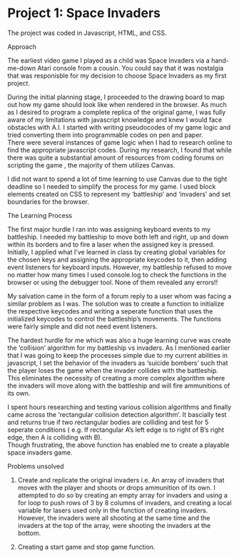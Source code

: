 # Project 1:	Space Invaders

The project was coded in Javascript, HTML, and CSS.

Approach

The earliest video game I played as a child was Space Invaders via a hand-me-down Atari console from a cousin. 
You could say that it was nostalgia that was responisble for my decision to choose Space Invaders as my first project.

During the initial planning stage, I proceeded to the drawing board to map out how my game should look like when rendered 
in the browser.  As much as I desired to program a complete replica of the original game,
I was fully aware of my limitations with javascript knowledge and knew I would face obstacles with A.I.
I started with writing pseudocodes of my game logic and tried converting them into programmable codes on pen and paper.  
There were several instances of game logic when I had to research online to find the appropriate javascript codes. 
During my research, I found that while there was quite a substantial amount of resources from coding forums on scripting the 
game , the majority of them utilizes Canvas. 

I did not want to spend a lot of time learning to use Canvas due to the tight deadline so I needed to simplify 
the process for my game. I used block elements created on CSS to represent my ‘battleship’ and ‘invaders’ and set 
boundaries for the browser.

The Learning Process

The first major hurdle I ran into was assigning keyboard events to my battleship. I needed my battleship to move both 
left and right, up and down within its borders and to fire a laser when the assigned key is pressed.  Initially, I 
applied what I’ve learned in class by creating global variables for the chosen keys and assigning the appropriate keycodes 
to it, then adding event listeners for keyboard inputs.  However, my battleship refused to move no matter how many times 
I used console.log to check the functions in the browser or using the debugger tool. None of them revealed any errors!! 

My salvation came in the form of a forum reply to a user whom was facing a similar problem as I was. The solution was 
to create a function to initialize the respective keycodes and writing a seperate function that uses the initialized
keycodes to control the battleship’s movements. The functions were fairly simple and did not need event listeners. 
 
The hardest hurdle for me which was also a huge learning curve was create the ‘collision’ algorithm for my battleship 
vs invaders. As I mentioned earlier that I was going to keep the processes simple due to my current abilities in javascript,
I set the behavior of the invaders as ‘suicide bombers’ such that the player loses the game when the invader collides with 
the battleship.  This eliminates the necessity of creating a more complex algorithm where the invaders will move along with 
the battleship and will fire ammunitions of its own.

I spent hours researching and testing various collision algorithms and finally came across the ‘rectangular collision 
detection algorithm’. It bascially test and returns true if two rectangular bodies are colliding and test for 5 seperate 
conditions ( e.g. If rectangular A’s left edge is to right of B’s right edge, then A is colliding with B).  
Though frustrating, the above function has enabled me to create a playable space invaders game.

Problems unsolved

1. Create and replicate the original invaders i.e. An array of invaders that moves with the player and shoots or drops 
ammunition of its own. I attempted to do so by creating an empty array for invaders and using a for loop to push rows of 
3 by 8 columns of invaders, and creating a local variable for lasers used only in the function of creating invaders. 
However, the invaders were all shooting at the same time and the invaders at the top of the array, were shooting 
the invaders at the bottom.

2. Creating a start game and stop game function.
